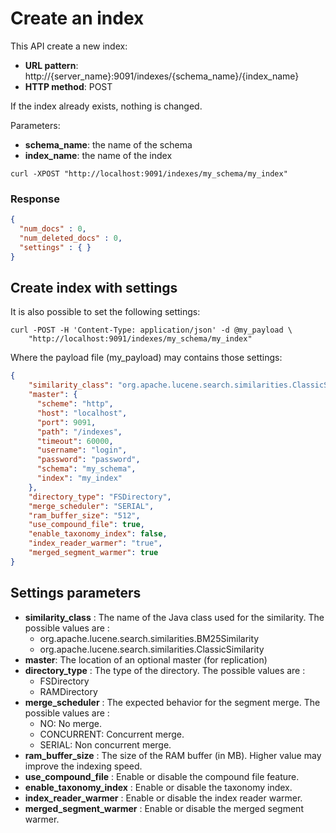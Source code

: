 # Create an index

This API create a new index:

* **URL pattern**: http://{server_name}:9091/indexes/{schema_name}/{index_name}
* **HTTP method**: POST

If the index already exists, nothing is changed.

Parameters:

* **schema_name**: the name of the schema
* **index_name**: the name of the index

```
curl -XPOST "http://localhost:9091/indexes/my_schema/my_index"
```

### Response

```json
{
  "num_docs" : 0,
  "num_deleted_docs" : 0,
  "settings" : { }
}
```

## Create index with settings

It is also possible to set the following settings:

```shell
curl -POST -H 'Content-Type: application/json' -d @my_payload \
    "http://localhost:9091/indexes/my_schema/my_index"
```

Where the payload file (my_payload) may contains those settings:

```json
{
    "similarity_class": "org.apache.lucene.search.similarities.ClassicSimilarity",
    "master": {
      "scheme": "http",
      "host": "localhost",
      "port": 9091,
      "path": "/indexes", 
      "timeout": 60000,
      "username": "login",
      "password": "password",
      "schema": "my_schema",
      "index": "my_index"
    },
    "directory_type": "FSDirectory",
    "merge_scheduler": "SERIAL",
    "ram_buffer_size": "512",
    "use_compound_file": true,
    "enable_taxonomy_index": false,
    "index_reader_warmer": "true",
    "merged_segment_warmer": true
}
```

## Settings parameters

- **similarity_class** :
  The name of the Java class used for the similarity.
  The possible values are :
  * org.apache.lucene.search.similarities.BM25Similarity
  * org.apache.lucene.search.similarities.ClassicSimilarity
- **master**: The location of an optional master (for replication)
- **directory_type** : The type of the directory. The possible values are : 
  * FSDirectory
  * RAMDirectory
- **merge_scheduler** :
  The expected behavior for the segment merge. The possible values are : 
  * NO: No merge.
  * CONCURRENT: Concurrent merge.
  * SERIAL: Non concurrent merge.
- **ram_buffer_size** : The size of the RAM buffer (in MB). Higher value may improve the indexing speed.
- **use_compound_file** : Enable or disable the compound file feature.
- **enable_taxonomy_index** : Enable or disable the taxonomy index.
- **index_reader_warmer** : Enable or disable the index reader warmer.
- **merged_segment_warmer** : Enable or disable the merged segment warmer.
